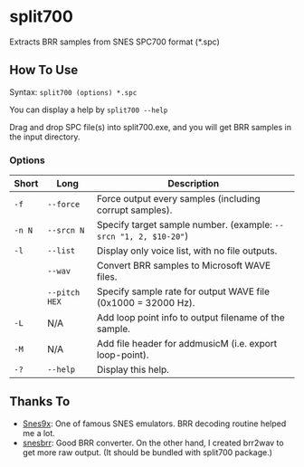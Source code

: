 split700
========

Extracts BRR samples from SNES SPC700 format (*.spc)

How To Use
----------

Syntax: `split700 (options) *.spc`

You can display a help by `split700 --help`

Drag and drop SPC file(s) into split700.exe, and you will get BRR samples in the input directory.

### Options

|Short   |Long           |Description                                                      |
|--------|---------------|-----------------------------------------------------------------|
|`-f`    |`--force`      |Force output every samples (including corrupt samples).          |
|`-n N`  |`--srcn N`     |Specify target sample number. (example: `--srcn "1, 2, $10-20"`) |
|`-l`    |`--list`       |Display only voice list, with no file outputs.                   |
|        |`--wav`        |Convert BRR samples to Microsoft WAVE files.                     |
|        |`--pitch HEX`  |Specify sample rate for output WAVE file (0x1000 = 32000 Hz).    |
|`-L`    |N/A            |Add loop point info to output filename of the sample.            |
|`-M`    |N/A            |Add file header for addmusicM (i.e. export loop-point).          |
|`-?`    |`--help`       |Display this help.                                               |

Thanks To
---------

- [Snes9x](http://www.snes9x.com/): One of famous SNES emulators. BRR decoding routine helped me a lot.
- [snesbrr](http://www.romhacking.net/utilities/407/): Good BRR converter. On the other hand, I created brr2wav to get more raw output. (It should be bundled with split700 package.)
